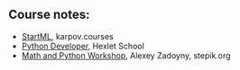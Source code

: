 ## Course notes:   
- [StartML](https://karpov.courses/ml-start), karpov.courses   
- [Python Developer](https://ru.hexlet.io/programs/python), Hexlet School   
- [Math and Python Workshop](https://stepik.org/course/3356), Alexey Zadoyny, stepik.org  
